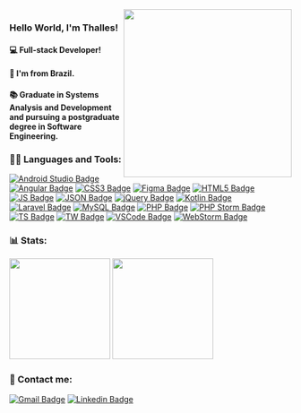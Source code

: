 <img align="right" src="https://user-images.githubusercontent.com/57325727/160325799-fde117e0-e47f-4158-a05c-4a6046c14681.svg" width="300"/>

<!-- Welcome -->
### Hello World, I'm Thalles!
#### 💻 Full-stack Developer!
#### 🏡 I'm from Brazil.
#### 📚 Graduate in Systems Analysis and Development and pursuing a postgraduate degree in Software Engineering.

<!-- Linguagens e Ferramentas -->

### 👨‍💻 Languages and Tools:
[![Android Studio Badge](https://img.shields.io/badge/Android_Studio-6633cc?style=for-the-badge&logo=android-studio&logoColor=white)](https://developer.android.com/studio?hl=pt-br)
[![Angular Badge](https://img.shields.io/badge/Angular-6633cc?style=for-the-badge&logo=angular&logoColor=white)](https://angular.io/)
[![CSS3 Badge](https://img.shields.io/badge/CSS3-6633cc?style=for-the-badge&logo=css3&logoColor=white)](https://developer.mozilla.org/pt-BR/docs/Web/CSS)
[![Figma Badge](https://img.shields.io/badge/Figma-6633cc?style=for-the-badge&logo=figma&logoColor=white)](https://www.figma.com/)
[![HTML5 Badge](https://img.shields.io/badge/HTML5-6633cc?style=for-the-badge&logo=html5&logoColor=white)](https://developer.mozilla.org/en-US/docs/Glossary/HTML5)
[![JS Badge](https://img.shields.io/badge/JavaScript-6633cc?style=for-the-badge&logo=javascript&logoColor=white)](https://developer.mozilla.org/pt-BR/docs/Web/JavaScript)
[![JSON Badge](https://img.shields.io/badge/json-6633cc?style=for-the-badge&logo=json&logoColor=white)](https://www.json.org/)
[![jQuery Badge](https://img.shields.io/badge/jQuery-6633cc?style=for-the-badge&logo=jquery&logoColor=white)](https://jquery.com/)
[![Kotlin Badge](https://img.shields.io/badge/Kotlin-6633cc?style=for-the-badge&logo=kotlin&logoColor=white)](https://kotlinlang.org/)
[![Laravel Badge](https://img.shields.io/badge/Laravel-6633cc?style=for-the-badge&logo=laravel&logoColor=white)](https://laravel.com/)
[![MySQL Badge](https://img.shields.io/badge/MySQL-6633cc?style=for-the-badge&logo=mysql&logoColor=white)](https://www.mysql.com/)
[![PHP Badge](https://img.shields.io/badge/PHP-6633cc?style=for-the-badge&logo=php&logoColor=white)](https://php.net/)
[![PHP Storm Badge](https://img.shields.io/badge/PHPStorm-6633cc?style=for-the-badge&logo=phpstorm&logoColor=white)](https://www.jetbrains.com/pt-br/phpstorm/)
[![TS Badge](https://img.shields.io/badge/TypeScript-6633cc?style=for-the-badge&logo=typescript&logoColor=white)](https://www.typescriptlang.org/)
[![TW Badge](https://img.shields.io/badge/Tailwind-6633cc?style=for-the-badge&logo=tailwind-css&logoColor=white)]([https://www.typescriptlang.org/](https://tailwindcss.com/))
[![VSCode Badge](https://img.shields.io/badge/VSCode-6633cc?style=for-the-badge&logo=visual%20studio%20code&logoColor=white)](https://code.visualstudio.com)
[![WebStorm Badge](https://img.shields.io/badge/WebStorm-6633cc?style=for-the-badge&logo=WebStorm&logoColor=white)](https://www.jetbrains.com/pt-br/webstorm/)

### 📊 Stats:
<div>
  <img height="180em" src="https://github-readme-stats.vercel.app/api?username=ThallesLana&show_icons=true&theme=synthwave")/>
  <img height="180em" src="https://github-readme-stats.vercel.app/api/top-langs/?username=ThallesLana&layout=compact&theme=synthwave")/>
</div>

<!-- Contato -->
### 🤝 Contact me:
[![Gmail Badge](https://img.shields.io/badge/Gmail-6633cc?style=for-the-badge&logo=gmail&logoColor=white)](mailto:thalles.lana1@gmail.com)
[![Linkedin Badge](https://img.shields.io/badge/LinkedIn-6633cc?style=for-the-badge&logo=linkedin&logoColor=white)](https://www.linkedin.com/in/thalles-lana/)

<!--
**ThallesLana/ThallesLana** is a ✨ _special_ ✨ repository because its `README.md` (this file) appears on your GitHub profile.

Here are some ideas to get you started:

- 🔭 I’m currently working on ...
- 🌱 I’m currently learning ...
- 👯 I’m looking to collaborate on ...
- 🤔 I’m looking for help with ...
- 💬 Ask me about ...
- 📫 How to reach me: ...
- 😄 Pronouns: ...
- ⚡ Fun fact: ...
-->
